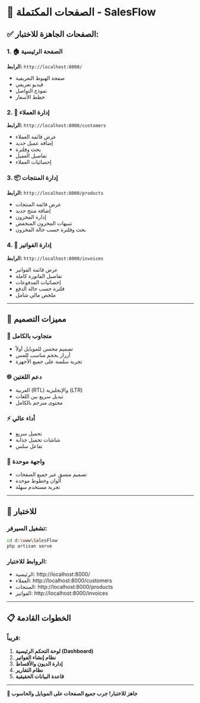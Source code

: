 # 🎯 الصفحات المكتملة - SalesFlow

## ✅ الصفحات الجاهزة للاختبار:

### 1. 🏠 الصفحة الرئيسية
**الرابط:** `http://localhost:8000/`
- صفحة الهبوط التعريفية
- فيديو تعريفي
- نموذج التواصل
- خطط الأسعار

### 2. 👥 إدارة العملاء  
**الرابط:** `http://localhost:8000/customers`
- عرض قائمة العملاء
- إضافة عميل جديد
- بحث وفلترة
- تفاصيل العميل
- إحصائيات العملاء

### 3. 📦 إدارة المنتجات
**الرابط:** `http://localhost:8000/products`
- عرض قائمة المنتجات
- إضافة منتج جديد
- إدارة المخزون
- تنبيهات المخزون المنخفض
- بحث وفلترة حسب حالة المخزون

### 4. 🧾 إدارة الفواتير
**الرابط:** `http://localhost:8000/invoices`
- عرض قائمة الفواتير
- تفاصيل الفاتورة كاملة
- إحصائيات المدفوعات
- فلترة حسب حالة الدفع
- ملخص مالي شامل

---

## 🎨 مميزات التصميم

### 📱 متجاوب بالكامل
- تصميم محسن للموبايل أولاً
- أزرار بحجم مناسب للمس
- تجربة سلسة على جميع الأجهزة

### 🌐 دعم اللغتين
- العربية (RTL) والإنجليزية (LTR)
- تبديل سريع بين اللغات
- محتوى مترجم بالكامل

### ⚡ أداء عالي
- تحميل سريع
- شاشات تحميل جذابة
- تفاعل سلس

### 🎯 واجهة موحدة
- تصميم متسق عبر جميع الصفحات
- ألوان وخطوط موحدة
- تجربة مستخدم سهلة

---

## 🧪 للاختبار

### تشغيل السيرفر:
```bash
cd d:\www\SalesFlow
php artisan serve
```

### الروابط للاختبار:
- الرئيسية: http://localhost:8000/
- العملاء: http://localhost:8000/customers  
- المنتجات: http://localhost:8000/products
- الفواتير: http://localhost:8000/invoices

---

## 📋 الخطوات القادمة

### قريباً:
1. **لوحة التحكم الرئيسية (Dashboard)**
2. **نظام إنشاء الفواتير**
3. **إدارة الديون والأقساط**
4. **نظام التقارير**
5. **قاعدة البيانات الحقيقية**

---

**🚀 جاهز للاختبار! جرب جميع الصفحات على الموبايل والحاسوب**
